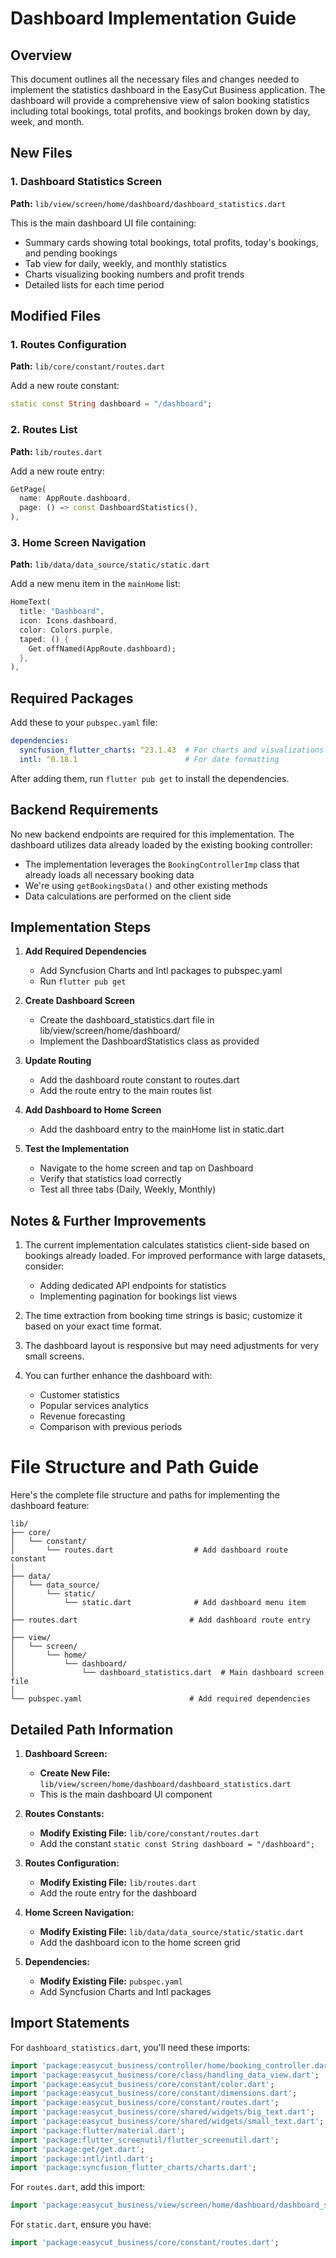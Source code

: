 # Dashboard Implementation Guide

## Overview
This document outlines all the necessary files and changes needed to implement the statistics dashboard in the EasyCut Business application. The dashboard will provide a comprehensive view of salon booking statistics including total bookings, total profits, and bookings broken down by day, week, and month.

## New Files

### 1. Dashboard Statistics Screen
**Path:** `lib/view/screen/home/dashboard/dashboard_statistics.dart`

This is the main dashboard UI file containing:
- Summary cards showing total bookings, total profits, today's bookings, and pending bookings
- Tab view for daily, weekly, and monthly statistics
- Charts visualizing booking numbers and profit trends
- Detailed lists for each time period

## Modified Files

### 1. Routes Configuration
**Path:** `lib/core/constant/routes.dart`

Add a new route constant:
```dart
static const String dashboard = "/dashboard";
```

### 2. Routes List
**Path:** `lib/routes.dart`

Add a new route entry:
```dart
GetPage(
  name: AppRoute.dashboard,
  page: () => const DashboardStatistics(),
),
```

### 3. Home Screen Navigation
**Path:** `lib/data/data_source/static/static.dart`

Add a new menu item in the `mainHome` list:
```dart
HomeText(
  title: "Dashboard",
  icon: Icons.dashboard,
  color: Colors.purple,
  taped: () {
    Get.offNamed(AppRoute.dashboard);
  },
),
```

## Required Packages

Add these to your `pubspec.yaml` file:
```yaml
dependencies:
  syncfusion_flutter_charts: ^23.1.43  # For charts and visualizations
  intl: ^0.18.1                        # For date formatting
```

After adding them, run `flutter pub get` to install the dependencies.

## Backend Requirements

No new backend endpoints are required for this implementation. The dashboard utilizes data already loaded by the existing booking controller:

- The implementation leverages the `BookingControllerImp` class that already loads all necessary booking data
- We're using `getBookingsData()` and other existing methods
- Data calculations are performed on the client side

## Implementation Steps

1. **Add Required Dependencies**
    - Add Syncfusion Charts and Intl packages to pubspec.yaml
    - Run `flutter pub get`

2. **Create Dashboard Screen**
    - Create the dashboard_statistics.dart file in lib/view/screen/home/dashboard/
    - Implement the DashboardStatistics class as provided

3. **Update Routing**
    - Add the dashboard route constant to routes.dart
    - Add the route entry to the main routes list

4. **Add Dashboard to Home Screen**
    - Add the dashboard entry to the mainHome list in static.dart

5. **Test the Implementation**
    - Navigate to the home screen and tap on Dashboard
    - Verify that statistics load correctly
    - Test all three tabs (Daily, Weekly, Monthly)

## Notes & Further Improvements

1. The current implementation calculates statistics client-side based on bookings already loaded. For improved performance with large datasets, consider:
    - Adding dedicated API endpoints for statistics
    - Implementing pagination for bookings list views

2. The time extraction from booking time strings is basic; customize it based on your exact time format.

3. The dashboard layout is responsive but may need adjustments for very small screens.

4. You can further enhance the dashboard with:
    - Customer statistics
    - Popular services analytics
    - Revenue forecasting
    - Comparison with previous periods






# File Structure and Path Guide

Here's the complete file structure and paths for implementing the dashboard feature:

```
lib/
├── core/
│   └── constant/
│       └── routes.dart                  # Add dashboard route constant
│
├── data/
│   └── data_source/
│       └── static/
│           └── static.dart              # Add dashboard menu item
│
├── routes.dart                         # Add dashboard route entry
│
├── view/
│   └── screen/
│       └── home/
│           └── dashboard/
│               └── dashboard_statistics.dart  # Main dashboard screen file
│
└── pubspec.yaml                        # Add required dependencies
```

## Detailed Path Information

1. **Dashboard Screen:**
    - **Create New File:** `lib/view/screen/home/dashboard/dashboard_statistics.dart`
    - This is the main dashboard UI component

2. **Routes Constants:**
    - **Modify Existing File:** `lib/core/constant/routes.dart`
    - Add the constant `static const String dashboard = "/dashboard";`

3. **Routes Configuration:**
    - **Modify Existing File:** `lib/routes.dart`
    - Add the route entry for the dashboard

4. **Home Screen Navigation:**
    - **Modify Existing File:** `lib/data/data_source/static/static.dart`
    - Add the dashboard icon to the home screen grid

5. **Dependencies:**
    - **Modify Existing File:** `pubspec.yaml`
    - Add Syncfusion Charts and Intl packages

## Import Statements

For `dashboard_statistics.dart`, you'll need these imports:

```dart
import 'package:easycut_business/controller/home/booking_controller.dart';
import 'package:easycut_business/core/class/handling_data_view.dart';
import 'package:easycut_business/core/constant/color.dart';
import 'package:easycut_business/core/constant/dimensions.dart';
import 'package:easycut_business/core/constant/routes.dart';
import 'package:easycut_business/core/shared/widgets/big_text.dart';
import 'package:easycut_business/core/shared/widgets/small_text.dart';
import 'package:flutter/material.dart';
import 'package:flutter_screenutil/flutter_screenutil.dart';
import 'package:get/get.dart';
import 'package:intl/intl.dart';
import 'package:syncfusion_flutter_charts/charts.dart';
```

For `routes.dart`, add this import:

```dart
import 'package:easycut_business/view/screen/home/dashboard/dashboard_statistics.dart';
```

For `static.dart`, ensure you have:

```dart
import 'package:easycut_business/core/constant/routes.dart';
```